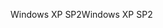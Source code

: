 <span data-ttu-id="d5fe6-101">Windows XP SP2</span><span class="sxs-lookup"><span data-stu-id="d5fe6-101">Windows XP SP2</span></span>